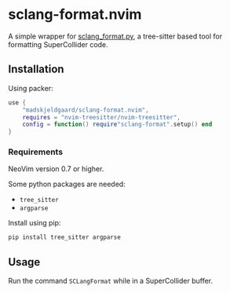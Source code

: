 # sclang-format.nvim

A simple wrapper for [sclang_format.py](https://github.com/john-d-murphy/sclang_format), a tree-sitter based tool for formatting SuperCollider code.

## Installation

Using packer:

```lua
use {
	"madskjeldgaard/sclang-format.nvim", 
	requires = "nvim-treesitter/nvim-treesitter", 
	config = function() require"sclang-format".setup() end
}
```

### Requirements

NeoVim version 0.7 or higher.

Some python packages are needed:

- `tree_sitter`
- `argparse`

Install using pip:
```bash
pip install tree_sitter argparse
```

## Usage

Run the command `SCLangFormat` while in a SuperCollider buffer.

